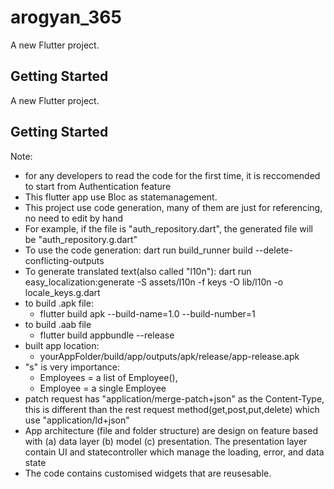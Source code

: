 # arogyan_365

A new Flutter project.

## Getting Started

A new Flutter project.

## Getting Started

Note:
- for any developers to read the code for the first time, it is reccomended to start from Authentication feature
- This flutter app use Bloc as statemanagement.
- This project use code generation, many of them are just for referencing, no need to edit by hand
- For example, if the file is "auth_repository.dart", the generated file will be "auth_repository.g.dart"
- To use the code generation:
  dart run build_runner build --delete-conflicting-outputs
- To generate translated text(also called "l10n"):
  dart run easy_localization:generate -S assets/l10n -f keys -O  lib/l10n -o locale_keys.g.dart
- to build .apk file:
    - flutter build apk --build-name=1.0 --build-number=1
- to build .aab file
    - flutter build appbundle --release
- built app location:
    - yourAppFolder/build/app/outputs/apk/release/app-release.apk
- "s" is very importance:
    - Employees = a list of Employee(),
    - Employee = a single Employee
- patch request has "application/merge-patch+json" as the Content-Type, this is different than the rest request method(get,post,put,delete) which use "application/ld+json"
- App architecture (file and folder structure) are design on feature based with (a) data layer (b) model (c) presentation. The presentation layer contain UI and statecontroller which manage the loading, error, and data state
- The code contains customised widgets that are reusesable.




